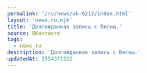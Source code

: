```yaml
---
permalink: '/ru/news/vk-6212/index.html'
layout: 'news.ru.njk'
title: 'Долгожданная запись с Весны.'
source: ВКонтакте
tags:
  - news_ru
description: 'Долгожданная запись с Весны.'
updatedAt: 1554371552
---
```

